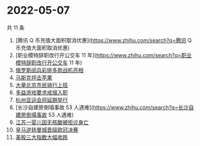 # 2022-05-07

共 11 条

<!-- BEGIN -->
<!-- 最后更新时间 Sat May 07 2022 01:22:06 GMT+0800 (China Standard Time) -->

1. [腾讯 Q 币充值大面积取消优惠](https://www.zhihu.com/search?q=腾讯 Q 币充值大面积取消优惠)
1. [职业模特辞职改行开公交车 11 年](https://www.zhihu.com/search?q=职业模特辞职改行开公交车 11 年)
1. [俄罗斯阅兵彩排多款战机亮相](https://www.zhihu.com/search?q=俄罗斯阅兵彩排多款战机亮相)
1. [马斯克抨击苹果](https://www.zhihu.com/search?q=马斯克抨击苹果)
1. [大量北京市民骑行上班](https://www.zhihu.com/search?q=大量北京市民骑行上班)
1. [多益游戏要求戒烟入职](https://www.zhihu.com/search?q=多益游戏要求戒烟入职)
1. [杭州亚运会将延期举行](https://www.zhihu.com/search?q=杭州亚运会将延期举行)
1. [长沙自建房倒塌事故 53 人遇难](https://www.zhihu.com/search?q=长沙自建房倒塌事故 53 人遇难)
1. [江苏一婴儿因无核酸被拒诊身亡](https://www.zhihu.com/search?q=江苏一婴儿因无核酸被拒诊身亡)
1. [皇马逆转曼城晋级欧冠决赛](https://www.zhihu.com/search?q=皇马逆转曼城晋级欧冠决赛)
1. [美股三大指数大幅收跌](https://www.zhihu.com/search?q=美股三大指数大幅收跌)

<!-- END -->
